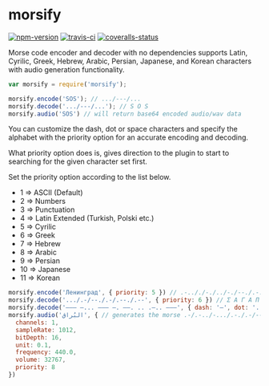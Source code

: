 # morsify

[![npm-version]][npm] [![travis-ci]][travis] [![coveralls-status]][coveralls]

Morse code encoder and decoder with no dependencies supports Latin, Cyrilic, Greek, Hebrew, 
Arabic, Persian, Japanese, and Korean characters with audio generation functionality.

```js
var morsify = require('morsify');

morsify.encode('SOS'); // .../---/... 
morsify.decode('.../---/...'); // S O S
morsify.audio('SOS') // will return base64 encoded audio/wav data
```

You can customize the dash, dot or space characters and specify the alphabet with the priority option for
an accurate encoding and decoding.
 
What priority option does is, gives direction to the plugin to start to searching for the given character set first.

Set the priority option according to the list below.

- 1 => ASCII (Default)
- 2 => Numbers
- 3 => Punctuation
- 4 => Latin Extended (Turkish, Polski etc.)
- 5 => Cyrilic
- 6 => Greek
- 7 => Hebrew
- 8 => Arabic
- 9 => Persian
- 10 => Japanese
- 11 => Korean

```js
morsify.encode('Ленинград', { priority: 5 }) // .-.././-./../-./--./.-./.-/-..
morsify.decode('.../.-/--./.-/.--./.--', { priority: 6 }) // Σ Α Γ Α Π Ω
morsify.decode('––– –... ––– –. ––. .. .–.. –––', { dash: '–', dot: '.', space: ' ', priority: 7 }) // ה ב ה נ ג י ל ה
morsify.audio('البُراق‎‎', { // generates the morse .-/.-../-.../.-./.-/--.- then generates the audio from it
  channels: 1, 
  sampleRate: 1012, 
  bitDepth: 16,
  unit: 0.1,
  frequency: 440.0,
  volume: 32767,
  priority: 8
})
```

  [npm-version]: https://img.shields.io/npm/v/morsify.svg?style=flat-square (NPM Package Version)
  [travis-ci]: https://img.shields.io/travis/simov/morsify/master.svg?style=flat-square (Build Status - Travis CI)
  [coveralls-status]: https://img.shields.io/coveralls/simov/morsify.svg?style=flat-square (Test Coverage - Coveralls)

  [npm]: https://www.npmjs.com/package/morsify
  [travis]: https://travis-ci.org/simov/morsify
  [coveralls]: https://coveralls.io/r/simov/morsify?branch=master
